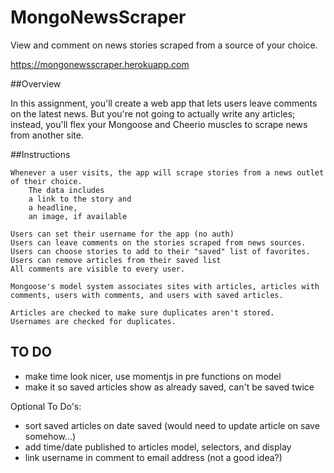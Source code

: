 # MongoNewsScraper
View and comment on news stories scraped from a source of your choice.

https://mongonewsscraper.herokuapp.com

##Overview

In this assignment, you'll create a web app that lets users leave comments on the latest news. But you're not going to actually write any articles; instead, you'll flex your Mongoose and Cheerio muscles to scrape news from another site.

##Instructions

    Whenever a user visits, the app will scrape stories from a news outlet of their choice. 
        The data includes
        a link to the story and 
        a headline, 
        an image, if available
    
    Users can set their username for the app (no auth)
    Users can leave comments on the stories scraped from news sources. 
    Users can choose stories to add to their "saved" list of favorites.
    Users can remove articles from their saved list 
    All comments are visible to every user.

    Mongoose's model system associates sites with articles, articles with comments, users with comments, and users with saved articles.

    Articles are checked to make sure duplicates aren't stored.
    Usernames are checked for duplicates.

## TO DO
* make time look nicer, use momentjs in pre functions on model
* make it so saved articles show as already saved, can't be saved twice

Optional To Do's:
* sort saved articles on date saved (would need to update article on save somehow...)
* add time/date published to articles model, selectors, and display
* link username in comment to email address (not a good idea?)

